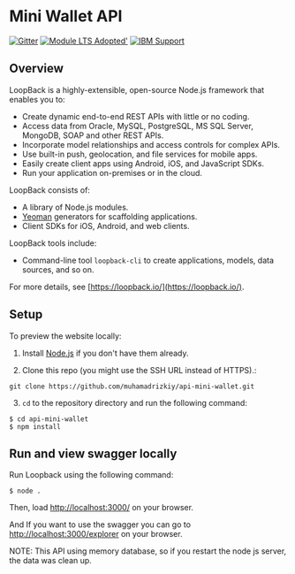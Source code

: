# Mini Wallet API

[![Gitter](https://badges.gitter.im/Join%20Chat.svg)](https://gitter.im/strongloop/loopback?utm_source=badge&utm_medium=badge&utm_campaign=pr-badge&utm_content=badge)
[![Module LTS Adopted'](https://img.shields.io/badge/Module%20LTS-Adopted-brightgreen.svg?style=flat)](http://github.com/CloudNativeJS/ModuleLTS)
[![IBM Support](https://img.shields.io/badge/IBM%20Support-Frameworks-brightgreen.svg?style=flat)](http://ibm.biz/node-support)

## Overview

LoopBack is a highly-extensible, open-source Node.js framework that enables you to:

  * Create dynamic end-to-end REST APIs with little or no coding.
  * Access data from Oracle, MySQL, PostgreSQL, MS SQL Server, MongoDB, SOAP and other REST APIs.
  * Incorporate model relationships and access controls for complex APIs.
  * Use built-in push, geolocation, and file services for mobile apps.
  * Easily create client apps using Android, iOS, and JavaScript SDKs.
  * Run your application on-premises or in the cloud.

LoopBack consists of:

  * A library of Node.js modules.
  * [Yeoman](http://yeoman.io/) generators for scaffolding applications.
  * Client SDKs for iOS, Android, and web clients.

LoopBack tools include:
  * Command-line tool `loopback-cli` to create applications, models, data sources, and so on.

For more details, see [https://loopback.io/](https://loopback.io/).

## Setup

To preview the website locally:

1.  Install [Node.js](https://nodejs.org/en/) if you don't have them already.

2.  Clone this repo (you might use the SSH URL instead of HTTPS).:

```
git clone https://github.com/muhamadrizkiy/api-mini-wallet.git
```

3.  `cd` to the repository directory and run the following command:

```
$ cd api-mini-wallet
$ npm install
```

## Run and view swagger locally

Run Loopback using the following command:

```
$ node .
```

Then, load [http://localhost:3000/](http://localhost:3000/) on your browser.

And If you want to use the swagger you can go to [http://localhost:3000/explorer](http://localhost:3000/explorer) on your browser.

NOTE: This API using memory database, so if you restart the node js server, the data was clean up.
